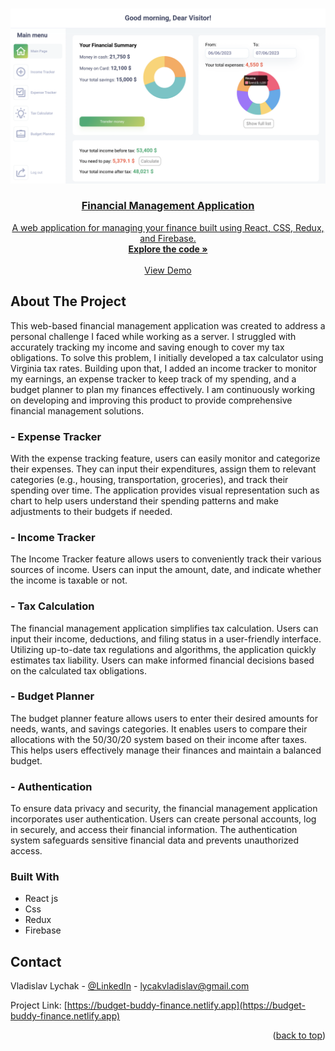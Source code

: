 <a name="readme-top"></a>

<br />
<div align="center">
  <a href="https://budget-buddy-finance.netlify.app" target='_blank'>
    <img src="./src/assets/main-screen.png" alt="main-page-screen" width='900'>
<h3 align="center">Financial Management Application</h3>
  <p align="center">
A web application for managing your finance built using React, CSS, Redux, and Firebase.
    <br />
    <a href="https://github.com/LychakVlad/financial-management-app"><strong>Explore the code »</strong></a>
    <br />
    <br />
    <a href="https://budget-buddy-finance.netlify.app">View Demo</a>
  </p>
</div>
<!-- ABOUT THE PROJECT -->

## About The Project

This web-based financial management application was created to address a personal challenge I faced while working as a server. I struggled with accurately tracking my income and saving enough to cover my tax obligations. To solve this problem, I initially developed a tax calculator using Virginia tax rates. Building upon that, I added an income tracker to monitor my earnings, an expense tracker to keep track of my spending, and a budget planner to plan my finances effectively. I am continuously working on developing and improving this product to provide comprehensive financial management solutions.

### - Expense Tracker

With the expense tracking feature, users can easily monitor and categorize their expenses. They can input their expenditures, assign them to relevant categories (e.g., housing, transportation, groceries), and track their spending over time. The application provides visual representation such as chart to help users understand their spending patterns and make adjustments to their budgets if needed.

### - Income Tracker

The Income Tracker feature allows users to conveniently track their various sources of income. Users can input the amount, date, and indicate whether the income is taxable or not.

### - Tax Calculation

The financial management application simplifies tax calculation. Users can input their income, deductions, and filing status in a user-friendly interface. Utilizing up-to-date tax regulations and algorithms, the application quickly estimates tax liability. Users can make informed financial decisions based on the calculated tax obligations.

### - Budget Planner

The budget planner feature allows users to enter their desired amounts for needs, wants, and savings categories. It enables users to compare their allocations with the 50/30/20 system based on their income after taxes. This helps users effectively manage their finances and maintain a balanced budget.

### - Authentication

To ensure data privacy and security, the financial management application incorporates user authentication. Users can create personal accounts, log in securely, and access their financial information. The authentication system safeguards sensitive financial data and prevents unauthorized access.

### Built With

- React js
- Css
- Redux
- Firebase

## Contact

Vladislav Lychak - [@LinkedIn](https://www.linkedin.com/in/vladislav-lychak/) - lycakvladislav@gmail.com

Project Link: [https://budget-buddy-finance.netlify.app](https://budget-buddy-finance.netlify.app)

<p align="right">(<a href="#readme-top">back to top</a>)</p>

<!-- MARKDOWN LINKS & IMAGES -->
<!-- https://www.markdownguide.org/basic-syntax/#reference-style-links -->

[react.js]: https://img.shields.io/badge/React-20232A?style=for-the-badge&logo=react&logoColor=61DAFB
[react-url]: https://reactjs.org/

